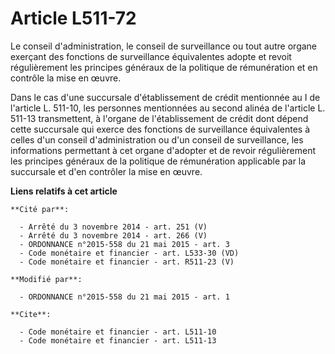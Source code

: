 # Article L511-72

Le conseil d'administration, le conseil de surveillance ou tout autre organe exerçant des fonctions de surveillance
équivalentes adopte et revoit régulièrement les principes généraux de la politique de rémunération et en contrôle la mise en
œuvre. 

Dans le cas d'une succursale d'établissement de crédit mentionnée au I de l'article L. 511-10, les personnes mentionnées au
second alinéa de l'article L. 511-13 transmettent, à l'organe de l'établissement de crédit dont dépend cette succursale qui
exerce des fonctions de surveillance équivalentes à celles d'un conseil d'administration ou d'un conseil de surveillance, les
informations permettant à cet organe d'adopter et de revoir régulièrement les principes généraux de la politique de
rémunération applicable par la succursale et d'en contrôler la mise en œuvre.

**Liens relatifs à cet article**

	**Cité par**:

	  - Arrêté du 3 novembre 2014 - art. 251 (V)
	  - Arrêté du 3 novembre 2014 - art. 266 (V)
	  - ORDONNANCE n°2015-558 du 21 mai 2015 - art. 3
	  - Code monétaire et financier - art. L533-30 (VD)
	  - Code monétaire et financier - art. R511-23 (V)

	**Modifié par**:

	  - ORDONNANCE n°2015-558 du 21 mai 2015 - art. 1

	**Cite**:

	  - Code monétaire et financier - art. L511-10
	  - Code monétaire et financier - art. L511-13
